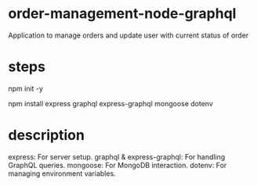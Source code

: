 # order-management-node-graphql
Application to manage orders and update user with current status of order

# steps

npm init -y

npm install express graphql express-graphql mongoose dotenv

# description

express: For server setup.
graphql & express-graphql: For handling GraphQL queries.
mongoose: For MongoDB interaction.
dotenv: For managing environment variables.

